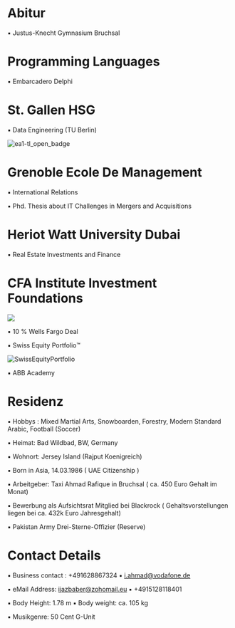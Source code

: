# Abitur

▪︎ Justus-Knecht Gymnasium Bruchsal

# Programming Languages 

▪︎ Embarcadero Delphi 

# St. Gallen HSG 

▪︎ Data Engineering (TU Berlin)

![ea1-tl_open_badge](https://user-images.githubusercontent.com/95079463/151658291-bc2de3cf-efd4-4f38-bf4a-dde187391570.png)

# Grenoble Ecole De Management

▪︎ International Relations

▪︎ Phd. Thesis about IT Challenges in Mergers and Acquisitions

# Heriot Watt University Dubai 

▪︎ Real Estate Investments and Finance 

#  CFA Institute Investment Foundations 

<img src="https://user-images.githubusercontent.com/95079463/151157248-4fa7d6fe-7dc8-4cd3-a9e1-3263252d3028.png">

▪︎ 10 % Wells Fargo Deal 

▪︎ Swiss Equity Portfolio™️

![SwissEquityPortfolio](https://user-images.githubusercontent.com/95079463/156522393-272bb017-e660-4022-a998-33063f54dfd0.png)

▪︎ ABB Academy

# Residenz 

▪︎ Hobbys : Mixed Martial Arts, Snowboarden, Forestry, Modern Standard Arabic, Football (Soccer)

▪︎ Heimat: Bad Wildbad, BW, Germany 

▪︎ Wohnort: Jersey Island (Rajput Koenigreich)

▪︎ Born in Asia, 14.03.1986  ( UAE Citizenship )

▪︎︎ Arbeitgeber: Taxi Ahmad Rafique in Bruchsal ( ca. 450 Euro Gehalt im Monat)

▪︎ Bewerbung als Aufsichtsrat Mitglied bei Blackrock ( Gehaltsvorstellungen liegen bei ca. 432k Euro Jahresgehalt)

▪︎ Pakistan Army Drei-Sterne-Offizier (Reserve)

# Contact Details 

▪︎ Business contact : +491628867324 ▪︎ i.ahmad@vodafone.de 

▪︎ eMail Address: ijazbaber@zohomail.eu ▪︎ +4915128118401

▪︎ Body Height: 1.78 m ▪︎ Body weight: ca. 105 kg 

▪︎ Musikgenre: 50 Cent G-Unit 






